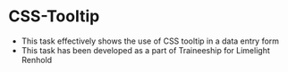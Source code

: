 # CSS-Tooltip

- This task effectively shows the use of CSS tooltip in a data entry form
- This task has been developed as a part of Traineeship for Limelight Renhold
